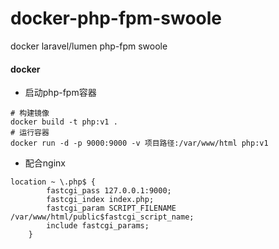 # docker-php-fpm-swoole
docker laravel/lumen php-fpm swoole

#### docker
* 启动php-fpm容器
```
# 构建镜像
docker build -t php:v1 .
# 运行容器
docker run -d -p 9000:9000 -v 项目路径:/var/www/html php:v1
```
* 配合nginx
```
location ~ \.php$ {
        fastcgi_pass 127.0.0.1:9000;
        fastcgi_index index.php;
        fastcgi_param SCRIPT_FILENAME /var/www/html/public$fastcgi_script_name;
        include fastcgi_params;
    }
```
